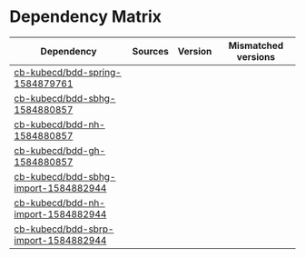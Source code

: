 # Dependency Matrix

Dependency | Sources | Version | Mismatched versions
---------- | ------- | ------- | -------------------
[cb-kubecd/bdd-spring-1584879761](https://github.com/cb-kubecd/bdd-spring-1584879761.git) |  | []() | 
[cb-kubecd/bdd-sbhg-1584880857](https://github.com/cb-kubecd/bdd-sbhg-1584880857.git) |  | []() | 
[cb-kubecd/bdd-nh-1584880857](https://github.com/cb-kubecd/bdd-nh-1584880857.git) |  | []() | 
[cb-kubecd/bdd-gh-1584880857](https://github.com/cb-kubecd/bdd-gh-1584880857.git) |  | []() | 
[cb-kubecd/bdd-sbhg-import-1584882944](https://github.com/cb-kubecd/bdd-sbhg-import-1584882944.git) |  | []() | 
[cb-kubecd/bdd-nh-import-1584882944](https://github.com/cb-kubecd/bdd-nh-import-1584882944.git) |  | []() | 
[cb-kubecd/bdd-sbrp-import-1584882944](https://github.com/cb-kubecd/bdd-sbrp-import-1584882944.git) |  | []() | 

